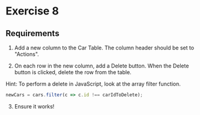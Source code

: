 # Exercise 8

## Requirements

1. Add a new column to the Car Table. The column header should be set to "Actions".

2. On each row in the new column, add a Delete button. When the Delete button is clicked, delete the row from the table.

Hint: To perform a delete in JavaScript, look at the array filter function.

```javascript
newCars = cars.filter(c => c.id !== carIdToDelete);
```

3. Ensure it works!